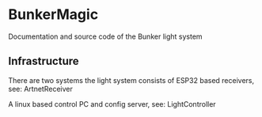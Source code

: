 # BunkerMagic
Documentation and source code of the Bunker light system

## Infrastructure
There are two systems the light system consists of
ESP32 based receivers, see:
ArtnetReceiver

A linux based control PC and config server, see:
LightController
